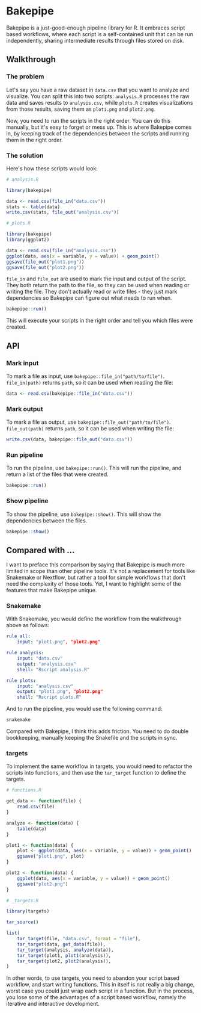 # Bakepipe

Bakepipe is a just-good-enough pipeline library for R. It embraces script based workflows, where each script is a self-contained unit that can be run independently, sharing intermediate results through files stored on disk.

## Walkthrough

### The problem

Let's say you have a raw dataset in `data.csv` that you want to analyze and visualize. You can split this into two scripts: `analysis.R` processes the raw data and saves results to `analysis.csv`, while `plots.R` creates visualizations from those results, saving them as `plot1.png` and `plot2.png`.

Now, you need to run the scripts in the right order. You can do this manually, but it's easy to forget or mess up. This is where Bakepipe comes in, by keeping track of the dependencies between the scripts and running them in the right order.

### The solution

Here's how these scripts would look:

```r
# analysis.R

library(bakepipe)

data <- read.csv(file_in("data.csv"))
stats <- table(data)
write.csv(stats, file_out("analysis.csv"))
```

```r
# plots.R

library(bakepipe)
library(ggplot2)

data <- read.csv(file_in("analysis.csv"))
ggplot(data, aes(x = variable, y = value)) + geom_point()
ggsave(file_out("plot1.png"))
ggsave(file_out("plot2.png"))
```

`file_in` and `file_out` are used to mark the input and output of the script. They both return the path to the file, so they can be used when reading or writing the file. They don't actually read or write files - they just mark dependencies so Bakepipe can figure out what needs to run when.

```r
bakepipe::run()
```

This will execute your scripts in the right order and tell you which files were created.


## API

### Mark input

To mark a file as input, use `bakepipe::file_in("path/to/file")`. `file_in(path)`
returns `path`, so it can be used when reading the file:

```r
data <- read.csv(bakepipe::file_in("data.csv"))
```

### Mark output

To mark a file as output, use `bakepipe::file_out("path/to/file")`. `file_out(path)`
returns `path`, so it can be used when writing the file:

```r
write.csv(data, bakepipe::file_out("data.csv"))
```

### Run pipeline

To run the pipeline, use `bakepipe::run()`. This will run the pipeline, and
return a list of the files that were created.

```r
bakepipe::run()
```

### Show pipeline

To show the pipeline, use `bakepipe::show()`. This will show the dependencies
between the files.

```r
bakepipe::show()
```

## Compared with …

I want to preface this comparison by saying that Bakepipe is much more limited in scope than other pipeline tools. It's not a replacement for tools like Snakemake or Nextflow, but rather a tool for simple workflows that don't need the complexity of those tools. Yet, I want to highlight some of the features that make Bakepipe unique.

### Snakemake

With Snakemake, you would define the workflow from the walkthrough above as follows:

```yaml
rule all: 
    input: "plot1.png", "plot2.png"

rule analysis:
    input: "data.csv"
    output: "analysis.csv"
    shell: "Rscript analysis.R"

rule plots:
    input: "analysis.csv"
    output: "plot1.png", "plot2.png"
    shell: "Rscript plots.R"
```

And to run the pipeline, you would use the following command:

```bash
snakemake
```

Compared with Bakepipe, I think this adds friction. You need to do double bookkeeping, manually keeping the Snakefile and the scripts in sync.

### targets

To implement the same workflow in targets, you would need to refactor the scripts into functions, and then use the `tar_target` function to define the targets.

```r
# functions.R

get_data <- function(file) {
    read.csv(file)
}

analyze <- function(data) {
    table(data)
}

plot1 <- function(data) {
    plot <- ggplot(data, aes(x = variable, y = value)) + geom_point()
    ggsave("plot1.png", plot)
}

plot2 <- function(data) {
    ggplot(data, aes(x = variable, y = value)) + geom_point()
    ggsave("plot2.png")
}
```

```r
# _targets.R

library(targets)

tar_source()

list(
    tar_target(file, "data.csv", format = "file"),
    tar_target(data, get_data(file)),
    tar_target(analysis, analyze(data)),
    tar_target(plot1, plot1(analysis)),
    tar_target(plot2, plot2(analysis)),
)
```

In other words, to use targets, you need to abandon your script based workflow, and start writing functions. This in itself is not really a big change, worst case you could just wrap each script in a function. But in the process, you lose some of the advantages of a script based workflow, namely the iterative and interactive development.